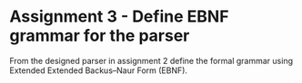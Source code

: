# Assignment 3 - Define EBNF grammar for the parser
From the designed parser in assignment 2 define the formal
grammar using Extended Extended Backus–Naur Form (EBNF).